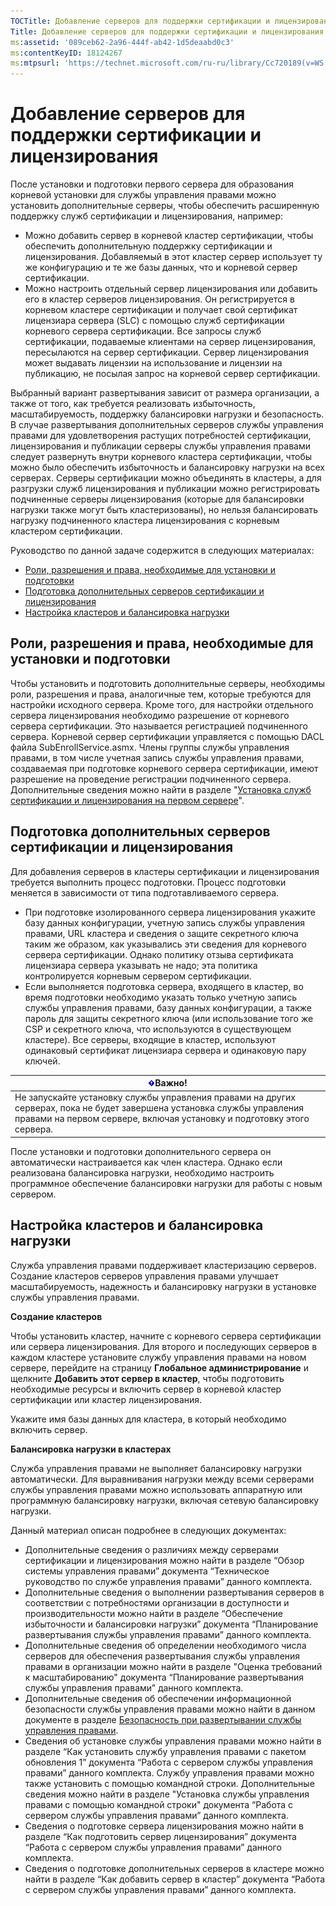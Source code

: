 ```yaml
---
TOCTitle: Добавление серверов для поддержки сертификации и лицензирования
Title: Добавление серверов для поддержки сертификации и лицензирования
ms:assetid: '089ceb62-2a96-444f-ab42-1d5deaabd0c3'
ms:contentKeyID: 18124267
ms:mtpsurl: 'https://technet.microsoft.com/ru-ru/library/Cc720189(v=WS.10)'
---
```


Добавление серверов для поддержки сертификации и лицензирования
===============================================================

После установки и подготовки первого сервера для образования корневой установки для службы управления правами можно установить дополнительные серверы, чтобы обеспечить расширенную поддержку служб сертификации и лицензирования, например:

-   Можно добавить сервер в корневой кластер сертификации, чтобы обеспечить дополнительную поддержку сертификации и лицензирования. Добавляемый в этот кластер сервер использует ту же конфигурацию и те же базы данных, что и корневой сервер сертификации.
-   Можно настроить отдельный сервер лицензирования или добавить его в кластер серверов лицензирования. Он регистрируется в корневом кластере сертификации и получает свой сертификат лицензиара сервера (SLC) с помощью служб сертификации корневого сервера сертификации. Все запросы служб сертификации, подаваемые клиентами на сервер лицензирования, пересылаются на сервер сертификации. Сервер лицензирования может выдавать лицензии на использование и лицензии на публикацию, не посылая запрос на корневой сервер сертификации.

Выбранный вариант развертывания зависит от размера организации, а также от того, как требуется реализовать избыточность, масштабируемость, поддержку балансировки нагрузки и безопасность. В случае развертывания дополнительных серверов службы управления правами для удовлетворения растущих потребностей сертификации, лицензирования и публикации серверы службы управления правами следует развернуть внутри корневого кластера сертификации, чтобы можно было обеспечить избыточность и балансировку нагрузки на всех серверах. Серверы сертификации можно объединять в кластеры, а для разгрузки служб лицензирования и публикации можно регистрировать подчиненные серверы лицензирования (которые для балансировки нагрузки также могут быть кластеризованы), но нельзя балансировать нагрузку подчиненного кластера лицензирования с корневым кластером сертификации.

Руководство по данной задаче содержится в следующих материалах:

-   [Роли, разрешения и права, необходимые для установки и подготовки](#bkmk_1)
-   [Подготовка дополнительных серверов сертификации и лицензирования](#bkmk_2)
-   [Настройка кластеров и балансировка нагрузки](#bkmk_3)

<span id="BKMK_1"></span>
Роли, разрешения и права, необходимые для установки и подготовки
----------------------------------------------------------------

Чтобы установить и подготовить дополнительные серверы, необходимы роли, разрешения и права, аналогичные тем, которые требуются для настройки исходного сервера. Кроме того, для настройки отдельного сервера лицензирования необходимо разрешение от корневого сервера сертификации. Это называется регистрацией подчиненного сервера. Корневой сервер сертификации управляется с помощью DACL файла SubEnrollService.asmx. Члены группы службы управления правами, в том числе учетная запись службы управления правами, создаваемая при подготовке корневого сервера сертификации, имеют разрешение на проведение регистрации подчиненного сервера. Дополнительные сведения можно найти в разделе "[Установка служб сертификации и лицензирования на первом сервере](https://technet.microsoft.com/cce29a2f-984f-48ed-9187-0eb68286ec5b)".

<span id="BKMK_2"></span>
Подготовка дополнительных серверов сертификации и лицензирования
----------------------------------------------------------------

Для добавления серверов в кластеры сертификации и лицензирования требуется выполнить процесс подготовки. Процесс подготовки меняется в зависимости от типа подготавливаемого сервера.

-   При подготовке изолированного сервера лицензирования укажите базу данных конфигурации, учетную запись службы управления правами, URL кластера и сведения о защите секретного ключа таким же образом, как указывались эти сведения для корневого сервера сертификации. Однако политику отзыва сертификата лицензиара сервера указывать не надо; эта политика контролируется корневым сервером сертификации.
-   Если выполняется подготовка сервера, входящего в кластер, во время подготовки необходимо указать только учетную запись службы управления правами, базу данных конфигурации, а также пароль для защиты секретного ключа (или использование того же CSP и секретного ключа, что используются в существующем кластере). Все серверы, входящие в кластер, используют одинаковый сертификат лицензиара сервера и одинаковую пару ключей.

| ![](/security-updates/images/Cc720189.Important(WS.10).gif)Важно!                                                                                                                       |
|----------------------------------------------------------------------------------------------------------------------------------------------------------------------------------------------------|
| Не запускайте установку службы управления правами на других серверах, пока не будет завершена установка службы управления правами на первом сервере, включая установку и подготовку этого сервера. |

После установки и подготовки дополнительного сервера он автоматически настраивается как член кластера. Однако если реализована балансировка нагрузки, необходимо настроить программное обеспечение балансировки нагрузки для работы с новым сервером.

<span id="BKMK_3"></span>
Настройка кластеров и балансировка нагрузки
-------------------------------------------

Служба управления правами поддерживает кластеризацию серверов. Создание кластеров серверов управления правами улучшает масштабируемость, надежность и балансировку нагрузки в установке службы управления правами.

**Создание кластеров**

Чтобы установить кластер, начните с корневого сервера сертификации или сервера лицензирования. Для второго и последующих серверов в каждом кластере установите службу управления правами на новом сервере, перейдите на страницу **Глобальное администрирование** и щелкните **Добавить этот сервер в кластер**, чтобы подготовить необходимые ресурсы и включить сервер в корневой кластер сертификации или кластер лицензирования.

Укажите имя базы данных для кластера, в который необходимо включить сервер.

**Балансировка нагрузки в кластерах**

Служба управления правами не выполняет балансировку нагрузки автоматически. Для выравнивания нагрузки между всеми серверами службы управления правами можно использовать аппаратную или программную балансировку нагрузки, включая сетевую балансировку нагрузки.

Данный материал описан подробнее в следующих документах:

-   Дополнительные сведения о различиях между серверами сертификации и лицензирования можно найти в разделе “Обзор системы управления правами” документа “Техническое руководство по службе управления правами” данного комплекта.
-   Дополнительные сведения о выполнении развертывания серверов в соответствии с потребностями организации в доступности и производительности можно найти в разделе “Обеспечение избыточности и балансировки нагрузки” документа “Планирование развертывания службы управления правами” данного комплекта.
-   Дополнительные сведения об определении необходимого числа серверов для обеспечения развертывания службы управления правами в организации можно найти в разделе "Оценка требований к масштабированию" документа “Планирование развертывания службы управления правами” данного комплекта.
-   Дополнительные сведения об обеспечении информационной безопасности службы управления правами можно найти в данном документе в разделе [Безопасность при развертывании службы управления правами](https://technet.microsoft.com/6de8b636-a824-4844-aefc-f26347abfc14).
-   Сведения об установке службы управления правами можно найти в разделе “Как установить службу управления правами с пакетом обновления 1” документа “Работа с сервером службы управления правами” данного комплекта.
    Службу управления правами можно также установить с помощью командной строки. Дополнительные сведения можно найти в разделе "Установка службы управления правами с помощью командной строки" документа “Работа с сервером службы управления правами” данного комплекта.
-   Сведения о подготовке сервера лицензирования можно найти в разделе “Как подготовить сервер лицензирования” документа “Работа с сервером службы управления правами” данного комплекта.
-   Сведения о подготовке дополнительных серверов в кластере можно найти в разделе “Как добавить сервер в кластер” документа “Работа с сервером службы управления правами” данного комплекта.
